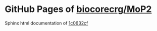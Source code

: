 GitHub Pages of [biocorecrg/MoP2](https://github.com/biocorecrg/MoP2.git)
===
Sphinx html documentation of [1c0632cf](https://github.com/biocorecrg/MoP2/tree/1c0632cfdddecda5b87824fd77f28867084bd093)

